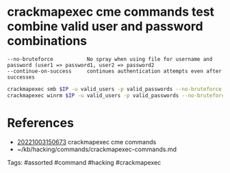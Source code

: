 # crackmapexec cme commands test combine valid user and password combinations
```
--no-bruteforce           No spray when using file for username and password (user1 => password1, user2 => password2
--continue-on-success     continues authentication attempts even after successes
```

```bash
crackmapexec smb $IP -u valid_users -p valid_passwords --no-bruteforce --continue-on-success
crackmapexec winrm $IP -u valid_users -p valid_passwords --no-bruteforce --continue-on-success
```

# References
- [20221003150673](/zet/20221003150673/README.md) crackmapexec cme commands
- ~/kb/hacking/commands/crackmapexec-commands.md

Tags:
    #assorted #command #hacking #crackmapexec
